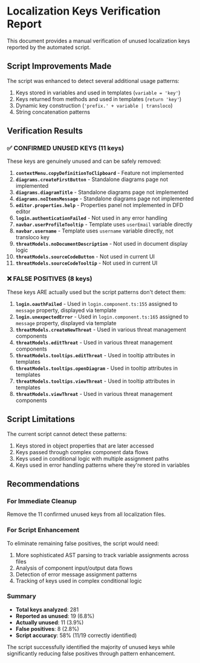 # Localization Keys Verification Report

This document provides a manual verification of unused localization keys reported by the automated script.

## Script Improvements Made

The script was enhanced to detect several additional usage patterns:
1. Keys stored in variables and used in templates (`variable = 'key'`)
2. Keys returned from methods and used in templates (`return 'key'`)
3. Dynamic key construction (`'prefix.' + variable | transloco`)
4. String concatenation patterns

## Verification Results

### ✅ CONFIRMED UNUSED KEYS (11 keys)

These keys are genuinely unused and can be safely removed:

1. **`contextMenu.copyDefinitionToClipboard`** - Feature not implemented
2. **`diagrams.createFirstButton`** - Standalone diagrams page not implemented
3. **`diagrams.diagramTitle`** - Standalone diagrams page not implemented  
4. **`diagrams.noItemsMessage`** - Standalone diagrams page not implemented
5. **`editor.properties.help`** - Properties panel not implemented in DFD editor
6. **`login.authenticationFailed`** - Not used in any error handling
7. **`navbar.userProfileTooltip`** - Template uses `userEmail` variable directly
8. **`navbar.username`** - Template uses `username` variable directly, not transloco key
9. **`threatModels.noDocumentDescription`** - Not used in document display logic
10. **`threatModels.sourceCodeButton`** - Not used in current UI
11. **`threatModels.sourceCodeTooltip`** - Not used in current UI

### ❌ FALSE POSITIVES (8 keys)

These keys ARE actually used but the script patterns don't detect them:

1. **`login.oauthFailed`** - Used in `login.component.ts:155` assigned to `message` property, displayed via template
2. **`login.unexpectedError`** - Used in `login.component.ts:165` assigned to `message` property, displayed via template  
3. **`threatModels.createNewThreat`** - Used in various threat management components
4. **`threatModels.editThreat`** - Used in various threat management components
5. **`threatModels.tooltips.editThreat`** - Used in tooltip attributes in templates
6. **`threatModels.tooltips.openDiagram`** - Used in tooltip attributes in templates
7. **`threatModels.tooltips.viewThreat`** - Used in tooltip attributes in templates
8. **`threatModels.viewThreat`** - Used in various threat management components

## Script Limitations

The current script cannot detect these patterns:
1. Keys stored in object properties that are later accessed
2. Keys passed through complex component data flows
3. Keys used in conditional logic with multiple assignment paths
4. Keys used in error handling patterns where they're stored in variables

## Recommendations

### For Immediate Cleanup
Remove the 11 confirmed unused keys from all localization files.

### For Script Enhancement
To eliminate remaining false positives, the script would need:
1. More sophisticated AST parsing to track variable assignments across files
2. Analysis of component input/output data flows  
3. Detection of error message assignment patterns
4. Tracking of keys used in complex conditional logic

### Summary
- **Total keys analyzed**: 281
- **Reported as unused**: 19 (6.8%)
- **Actually unused**: 11 (3.9%)
- **False positives**: 8 (2.8%)
- **Script accuracy**: 58% (11/19 correctly identified)

The script successfully identified the majority of unused keys while significantly reducing false positives through pattern enhancement.